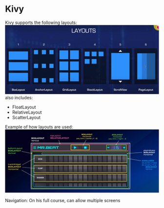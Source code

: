 # Kivy #

Kivy supports the following layouts:
![](Notesimages/Layouts.png)
also includes:
+ FloatLayout
+ RelativeLayout
+ ScatterLayout

Example of how layouts are used:
![](Notesimages/LayoutEx.png)

Navigation:
On his full course, can allow multiple screens